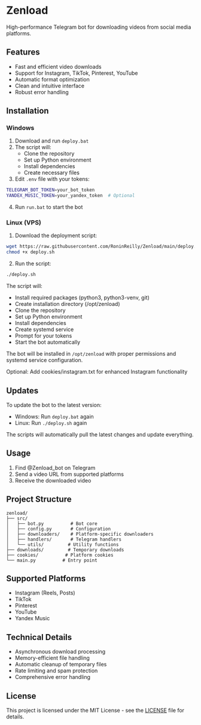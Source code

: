 # Zenload

High-performance Telegram bot for downloading videos from social media platforms.

## Features

- Fast and efficient video downloads
- Support for Instagram, TikTok, Pinterest, YouTube
- Automatic format optimization
- Clean and intuitive interface
- Robust error handling

## Installation

### Windows

1. Download and run `deploy.bat`
2. The script will:
   - Clone the repository
   - Set up Python environment
   - Install dependencies
   - Create necessary files
3. Edit `.env` file with your tokens:
```bash
TELEGRAM_BOT_TOKEN=your_bot_token
YANDEX_MUSIC_TOKEN=your_yandex_token  # Optional
```
4. Run `run.bat` to start the bot

### Linux (VPS)

1. Download the deployment script:
```bash
wget https://raw.githubusercontent.com/RoninReilly/Zenload/main/deploy.sh
chmod +x deploy.sh
```

2. Run the script:
```bash
./deploy.sh
```

The script will:
- Install required packages (python3, python3-venv, git)
- Create installation directory (/opt/zenload)
- Clone the repository
- Set up Python environment
- Install dependencies
- Create systemd service
- Prompt for your tokens
- Start the bot automatically

The bot will be installed in `/opt/zenload` with proper permissions and systemd service configuration.

Optional: Add cookies/instagram.txt for enhanced Instagram functionality

## Updates

To update the bot to the latest version:

- Windows: Run `deploy.bat` again
- Linux: Run `./deploy.sh` again

The scripts will automatically pull the latest changes and update everything.

## Usage

1. Find @Zenload_bot on Telegram
2. Send a video URL from supported platforms
3. Receive the downloaded video

## Project Structure

```
zenload/
├── src/
│   ├── bot.py          # Bot core
│   ├── config.py       # Configuration
│   ├── downloaders/    # Platform-specific downloaders
│   ├── handlers/       # Telegram handlers
│   └── utils/         # Utility functions
├── downloads/         # Temporary downloads
├── cookies/          # Platform cookies
└── main.py          # Entry point
```

## Supported Platforms

- Instagram (Reels, Posts)
- TikTok
- Pinterest
- YouTube
- Yandex Music

## Technical Details

- Asynchronous download processing
- Memory-efficient file handling
- Automatic cleanup of temporary files
- Rate limiting and spam protection
- Comprehensive error handling

## License

This project is licensed under the MIT License - see the [LICENSE](LICENSE) file for details.

